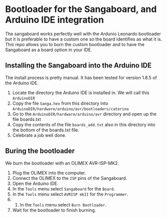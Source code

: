 # Bootloader for the Sangaboard, and Arduino IDE integration

The sangaboard works perfectly well with the Ardunio Leonardo bootloader but it is preferable to have a custom one so the board identifies as what it is. This repo allows you to burn the custom bootloader and to have the Sangaboard as a board option in your IDE.

## Installing the Sangaboard into the Arduino IDE

The install process is pretty manual. It has been tested for version 1.8.5 of the Arduino IDE.

1. Locate the directory the Arduino IDE is installed in. We will call this `ArduinoDIR`
1. Copy the file `Sanga.hex` from this directory into `ArduinoDIR/hardware/arduino/avr/bootloaders/caterina`
1. Go to the `ArduinoDIR/hardware/arduino/avr` directory and open up the file boards.txt
1. Copy the contents of the file `boards_add.txt` also in this directory into the bottom of the boards.txt file.
1. Celebrate a job well done.

## Buring the bootloader

We burn the bootloader with an OLIMEX AVR-ISP-MK2.

1. Plug the OLIMEX into the computer.
1. Connect the OLIMEX to the  `ISP` pins of the Sangaboard.
1. Open the Arduino IDE.
1. In the `Tools` menu select `Sangaboard` for the `Board`.
1. In the `Tools` menu select `AVRISP mkII` for the `Programmer`.
1. 1. In the `Tools` menu select `Burn Bootloader`.
1. Wait for the bootloader to finish burning.
